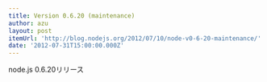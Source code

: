 ```yaml
---
title: Version 0.6.20 (maintenance)
author: azu
layout: post
itemUrl: 'http://blog.nodejs.org/2012/07/10/node-v0-6-20-maintenance/'
date: '2012-07-31T15:00:00.000Z'
---
```

node.js 0.6.20リリース
